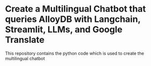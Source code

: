 # Create a Multilingual Chatbot that queries AlloyDB with Langchain, Streamlit, LLMs, and Google Translate

This repository contains the python code which is used to create the multilingual chatbot 
